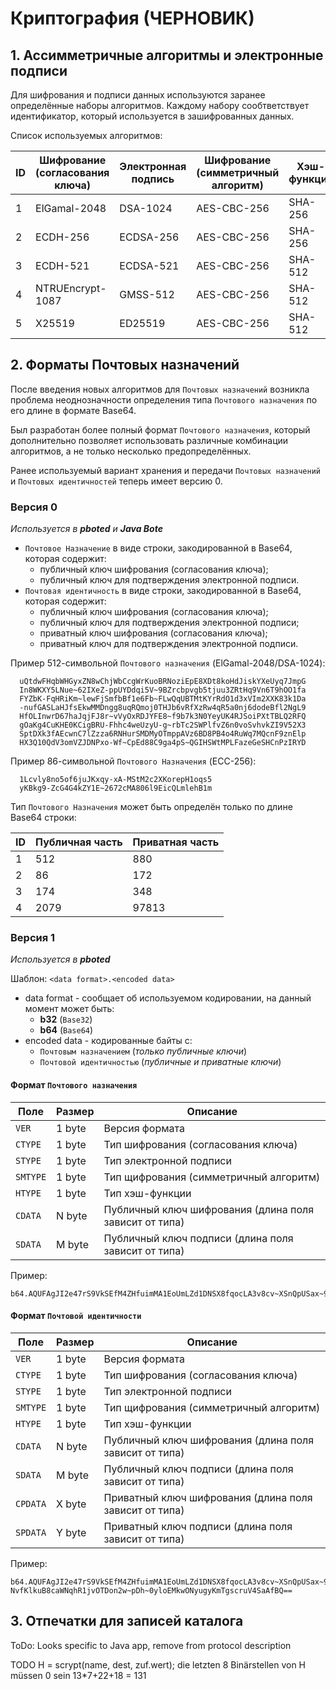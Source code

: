 # Криптография (ЧЕРНОВИК)

## 1. Ассимметричные алгоритмы и электронные подписи

Для шифрования и подписи данных используются заранее определённые наборы алгоритмов.
Каждому набору сообтветствует идентификатор, который используется в зашифрованных данных.

Список используемых алгоритмов:

| ID | Шифрование (согласования ключа) | Электронная подпись | Шифрование (симметричный алгоритм) | Хэш-функция | Java Bote | pboted        |
|----|---------------------------------|---------------------|------------------------------------|-------------|-----------|---------------|
| 1  | ElGamal-2048                    | DSA-1024            | AES-CBC-256                        | SHA-256     | активен   | нет (устарел) |
| 2  | ECDH-256                        | ECDSA-256           | AES-CBC-256                        | SHA-256     | активен   | активен       |
| 3  | ECDH-521                        | ECDSA-521           | AES-CBC-256                        | SHA-512     | активен   | активен       |
| 4  | NTRUEncrypt-1087                | GMSS-512            | AES-CBC-256                        | SHA-512     | активен   | скоро         |
| 5  | X25519                          | ED25519             | AES-CBC-256                        | SHA-512     | нет       | активен       |

## 2. Форматы Почтовых назначений

После введения новых алгоритмов для `Почтовых назначений` возникла проблема неоднозначности определения типа `Почтового назначения` по его длине в формате Base64.  

Был разработан более полный формат `Почтового назначения`, который дополнительно позволяет использовать различные комбинации алгоритмов, а не только несколько предопределённых.

Ранее используемый вариант хранения и передачи `Почтовых назначений` и `Почтовых идентичностей` теперь имеет версию 0.

### Версия 0

_Используется в **pboted** и **Java Bote**_

- `Почтовое Назначение` в виде строки, закодированной в Base64, которая содержит:
    - публичный ключ шифрования (согласования ключа);
    - публичный ключ для подтверждения электронной подписи.
- `Почтовая идентичность` в виде строки, закодированной в Base64, которая содержит:
    - публичный ключ шифрования (согласования ключа);
    - публичный ключ для подтверждения электронной подписи;
    - приватный ключ шифрования (согласования ключа);
    - приватный ключ для подтверждения электронной подписи.

Пример 512-символьной `Почтового назначения` (ElGamal-2048/DSA-1024):
```
  uQtdwFHqbWHGyxZN8wChjWbCcgWrKuoBRNoziEpE8XDt8koHdJiskYXeUyq7JmpG
  In8WKXY5LNue~62IXeZ-ppUYDdqi5V~9BZrcbpvgb5tjuu3ZRtHq9Vn6T9hOO1fa
  FYZbK-FqHRiKm~lewFjSmfbBf1e6Fb~FLwQqUBTMtKYrRdO1d3xVIm2XXK83k1Da
  -nufGASLaHJfsEkwMMDngg8uqRQmoj0THJb6vRfXzRw4qR5a0nj6dodeBfl2NgL9
  HfOLInwrD67haJqjFJ8r~vVyOxRDJYFE8~f9b7k3N0YeyUK4RJSoiPXtTBLQ2RFQ
  gOaKg4CuKHE0KCigBRU-Fhhc4weUzyU-g~rbTc2SWPlfvZ6n0voSvhvkZI9V52X3
  SptDXk3fAEcwnC7lZzza6RNHurSMDMyOTmppAVz6BD8PB4o4RuWq7MQcnF9znElp
  HX3Q10QdV3omVZJDNPxo-Wf~CpEd88C9ga4pS~QGIHSWtMPLFazeGeSHCnPzIRYD
```

Пример 86-символьной `Почтового Назначения` (ECC-256):
```
  1Lcvly8no5of6juJKxqy-xA-MStM2c2XKorepH1oqs5
  yKBkg9-ZcG4G4kZY1E~2672cMA806l9EicQLmlehB1m
```

Тип `Почтового Назначения` может быть определён только по длине Base64 строки:

| ID | Публичная часть | Приватная часть |
|----|-----------------|-----------------|
| 1  | 512             | 880             |
| 2  | 86              | 172             |
| 3  | 174             | 348             |
| 4  | 2079            | 97813           |

### Версия 1

_Используется в **pboted**_

Шаблон:
`<data format>.<encoded data>`

- data format - сообщает об используемом кодировании, на данный момент может быть:
    - **b32** (`Base32`)
    - **b64** (`Base64`)
- encoded data - кодированные байты с:
    - `Почтовым назначением` (*только публичные ключи*)
    - `Почтовой идентичностью` (*публичные и приватные ключи*)

#### Формат `Почтового назначения`

| Поле     | Размер | Описание                                               |
|----------|--------|--------------------------------------------------------|
| `VER`    | 1 byte | Версия формата                                         |
| `CTYPE`  | 1 byte | Тип шифрования (согласования ключа)                    |
| `STYPE`  | 1 byte | Тип электронной подписи                                |
| `SMTYPE` | 1 byte | Тип щифрования (симметричный алгоритм)                 |
| `HTYPE`  | 1 byte | Тип хэш-функции                                        |
| `CDATA`  | N byte | Публичный ключ шифрования (длина поля зависит от типа) |
| `SDATA`  | M byte | Публичный ключ подписи (длина поля зависит от типа)    |

Пример:

```
b64.AQUFAgJI2e47rS9VkSEfM4ZHfuimMA1EoUmLZd1DNSX8fqocLA3v8cv~XSnQpUSax~9Gs2cFH2rtNOZekhF4i2RQ7QOI
```

#### Формат `Почтовой идентичности`

| Поле     | Размер | Описание                                               |
|----------|--------|--------------------------------------------------------|
| `VER`    | 1 byte | Версия формата                                         |
| `CTYPE`  | 1 byte | Тип шифрования (согласования ключа)                    |
| `STYPE`  | 1 byte | Тип электронной подписи                                |
| `SMTYPE` | 1 byte | Тип щифрования (симметричный алгоритм)                 |
| `HTYPE`  | 1 byte | Тип хэш-функции                                        |
| `CDATA`  | N byte | Публичный ключ шифрования (длина поля зависит от типа) |
| `SDATA`  | M byte | Публичный ключ подписи (длина поля зависит от типа)    |
| `CPDATA` | X byte | Приватный ключ шифрования (длина поля зависит от типа) |
| `SPDATA` | Y byte | Приватный ключ подписи (длина поля зависит от типа)    |

Пример:

```
b64.AQUFAgJI2e47rS9VkSEfM4ZHfuimMA1EoUmLZd1DNSX8fqocLA3v8cv~XSnQpUSax~9Gs2cFH2rtNOZekhF4i2RQ7QOISPTr4NDUvlFrAt3SfPtZe6iF-NvfKlkuB8caWNqhR1jvOTDon2w~pDh~0yloEMkwONyugyKmTgscruV4SaAfBQ==
```

## 3. Отпечатки для записей каталога

ToDo: Looks specific to Java app, remove from protocol description

TODO
H = scrypt(name, dest, zuf.wert); die letzten 8 Binärstellen von H müssen 0 sein
13*7+22+18 = 131
